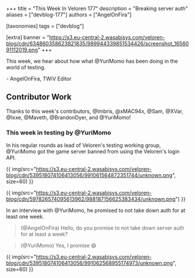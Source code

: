 +++
title = "This Week In Veloren 177"
description = "Breaking server auth"
aliases = ["devblog-177"]
authors = ["AngelOnFira"]

[taxonomies]
tags = ["devblog"]

[extra]
banner = "https://s3.eu-central-2.wasabisys.com/veloren-blog/cdn/634860358623821835/989944339851534426/screenshot_1656091112019.png"
+++

This week, we hear about how what @YuriMomo has been doing in the world of testing.

\- AngelOnFira, TWiV Editor

## Contributor Work

Thanks to this week's contributors, @Imbris, @xMAC94x, @Sam, @XVar, @Ixxe,
@Maveth, @BrandonDyer, and @YuriMomo!

### This week in testing by @YuriMomo

In his regular rounds as lead of Veloren's testing working group, @YuriMomo got
the game server banned from using the Veloren's login API.

{{
  img(src="https://s3.eu-central-2.wasabisys.com/veloren-blog/cdn/539518074106413056/991061564872351744/unknown.png",
  size=60)
}}

{{
  img(src="https://s3.eu-central-2.wasabisys.com/veloren-blog/cdn/597826574095613962/988187156625383434/unknown.png")
}}

In an interview with @YuriMomo, he promised to not take down auth for at least
one week.

> (@AngelOnFira) Hello, do you promise to not take down server auth for at least a week?

> (@YuriMomo) Yes, I promise 😄

{{
  img(src="https://s3.eu-central-2.wasabisys.com/veloren-blog/cdn/539518074106413056/991062568955174973/unknown.png",
  size=60)
}}
